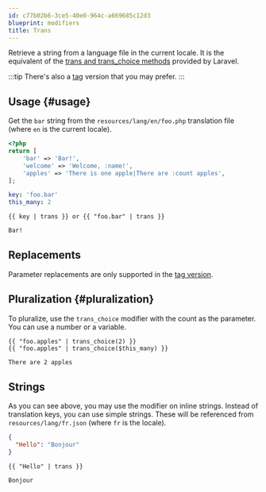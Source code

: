 ```yaml
---
id: c77b02b6-3ce5-40e0-964c-a669685c12d3
blueprint: modifiers
title: Trans
---
```

Retrieve a string from a language file in the current locale. It is the equivalent of the [trans and trans_choice methods](https://laravel.com/docs/localization) provided by Laravel.

:::tip
There's also a [tag](/tags/trans) version that you may prefer.
:::

## Usage {#usage}

Get the `bar` string from the `resources/lang/en/foo.php` translation file (where `en` is the current locale).

```php
<?php
return [
    'bar' => 'Bar!',
    'welcome' => 'Welcome, :name!',
    'apples' => 'There is one apple|There are :count apples',
];
```

``` yaml
key: 'foo.bar'
this_many: 2
```

```
{{ key | trans }} or {{ "foo.bar" | trans }}
```

```html
Bar!
```

## Replacements

Parameter replacements are only supported in the [tag version](/tags/trans).

## Pluralization {#pluralization}

To pluralize, use the `trans_choice` modifier with the count as the parameter. You can use a number or a variable.

```
{{ "foo.apples" | trans_choice(2) }}
{{ "foo.apples" | trans_choice($this_many) }}
```

```html
There are 2 apples
```

## Strings

As you can see above, you may use the modifier on inline strings. Instead of translation keys, you can use simple strings.
These will be referenced from `resources/lang/fr.json` (where `fr` is the locale).

``` json
{
  "Hello": "Bonjour"
}
```

```
{{ "Hello" | trans }}
```

```html
Bonjour
```
